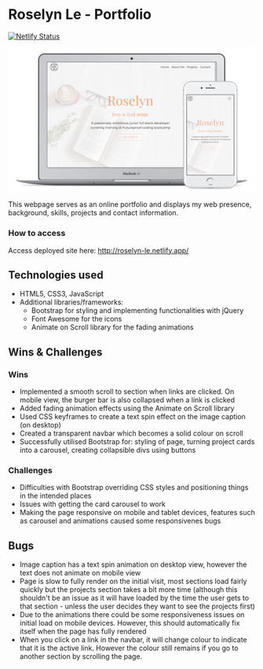 # Roselyn Le - Portfolio
[![Netlify Status](https://api.netlify.com/api/v1/badges/2c24d808-1cc8-4a2b-964e-b0043d978adc/deploy-status)](https://app.netlify.com/sites/roselyn-le/deploys)

![](demo.png)

This webpage serves as an online portfolio and displays my web presence, background, skills, projects and contact information. 

### How to access

Access deployed site here: http://roselyn-le.netlify.app/

## Technologies used

-   HTML5, CSS3, JavaScript
-   Additional libraries/frameworks:
    - Bootstrap for styling and implementing functionalities with jQuery
    - Font Awesome for the icons
    - Animate on Scroll library for the fading animations

## Wins & Challenges

### Wins
-   Implemented a smooth scroll to section when links are clicked. On mobile view, the burger bar is also collapsed when a link is clicked
-   Added fading animation effects using the Animate on Scroll library
-   Used CSS keyframes to create a text spin effect on the image caption (on desktop)
-   Created a transparent navbar which becomes a solid colour on scroll
-   Successfully utilised Bootstrap for: styling of page, turning project cards into a carousel, creating collapsible divs using buttons

### Challenges

-   Difficulties with Bootstrap overriding CSS styles and positioning things in the intended places
-   Issues with getting the card carousel to work
-   Making the page responsive on mobile and tablet devices, features such as carousel and animations caused some responsivenes bugs

## Bugs

-   Image caption has a text spin animation on desktop view, however the text does not animate on mobile view
-   Page is slow to fully render on the initial visit, most sections load fairly quickly but the projects section takes a bit more time (although this shouldn't be an issue as it will have loaded by the time the user gets to that section - unless the user decides they want to see the projects first)
-   Due to the animations there could be some responsiveness issues on initial load on mobile devices. However, this should automatically fix itself when the page has fully rendered
-   When you click on a link in the navbar, it will change colour to indicate that it is the active link. However the colour still remains if you go to another section by scrolling the page.